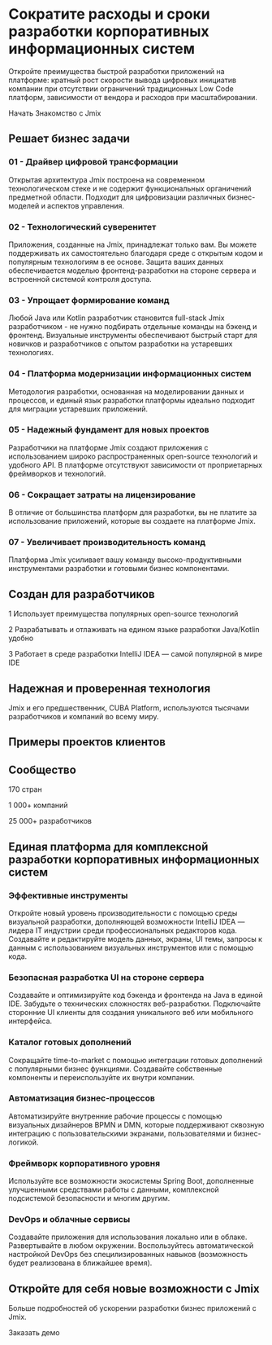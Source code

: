 # Сократите расходы и сроки разработки корпоративных информационных систем

Откройте преимущества быстрой разработки приложений на платформе: кратный рост скорости вывода цифровых инициатив компании при отсутствии ограничений традиционных Low Code платформ, зависимости от вендора и расходов при масштабировании.

Начать
Знакомство с Jmix

## Решает бизнес задачи

### 01 - Драйвер цифровой трансформации
Открытая архитектура Jmix построена на современном технологическом стеке и не содержит функциональных органичений предметной области. Подходит для цифровизации различных бизнес-моделей и аспектов управления.

### 02 - Технологический суверенитет
Приложения, созданные на Jmix, принадлежат только вам. Вы можете поддерживать их самостоятельно благодаря среде с открытым кодом и популярным технологиям в ее основе. Защита ваших данных обеспечивается моделью фронтенд-разработки на стороне сервера и встроенной системой контроля доступа.

### 03 - Упрощает формирование команд
Любой Java или Kotlin разработчик становится full-stack Jmix разработчиком - не нужно подбирать отдельные команды на бэкенд и фронтенд. Визуальные инструменты обеспечивают быстрый старт для новичков и разработчиков с опытом разработки на устаревших технологиях.

### 04 - Платформа модернизации информационных систем
Методология разработки, основанная на моделировании данных и процессов, и единый язык разработки платформы идеально подходит для миграции устаревших приложений.

### 05 - Надежный фундамент для новых проектов
Разработчики на платформе Jmix создают приложения с использованием широко распространенных open-source технологий и удобного API. В платформе отсутствуют зависимости от проприетарных фреймворков и технологий.

### 06 - Сокращает затраты на лицензирование
В отличие от большинства платформ для разработки, вы не платите за использование приложений, которые вы создаете на платформе Jmix.

### 07 - Увеличивает производительность команд
Платформа Jmix усиливает вашу команду высоко-продуктивными инструментами разработки и готовыми бизнес компонентами.

## Создан для разработчиков

1
Использует преимущества популярных open-source технологий

2
Разрабатывать и отлаживать на едином языке разработки Java/Kotlin удобно

3
Работает в среде разработки IntelliJ IDEA — самой популярной в мире IDE

## Надежная и проверенная технология
Jmix и его предшественник, CUBA Platform, используются тысячами разработчиков и компаний во всему миру.

## Примеры проектов клиентов

## Сообщество

170
стран

1 000+
компаний

25 000+
разработчиков

## Единая платформа для комплексной разработки корпоративных информационных систем 

### Эффективные инструменты
Откройте новый уровень производительности с помощью среды визуальной разработки, дополняющей возможности IntelliJ IDEA — лидера IT индустрии среди профессиональных редакторов кода. Создавайте и редактируйте модель данных, экраны, UI темы, запросы к данным с использованием визуальных инструментов или с помощью кода.

### Безопасная разработка UI на стороне сервера
Создавайте и оптимизируйте код бэкенда и фронтенда на Java в единой IDE. Забудьте о технических сложностях веб-разработки. Подключайте сторонние UI клиенты для создания уникального веб или мобильного интерфейса.

### Каталог готовых дополнений
Сокращайте time-to-market с помощью интеграции готовых дополнений с популярными бизнес функциями. Cоздавайте собственные компоненты и переиспользуйте их внутри компании.

### Автоматизация бизнес-процессов
Автоматизируйте внутренние рабочие процессы с помощью визуальных дизайнеров BPMN и DMN, которые поддерживают сквозную интеграцию с пользовательскими экранами, пользователями и бизнес-логикой.

### Фреймворк корпоративного уровня
Используйте все возможности экосистемы Spring Boot, дополненные улучшенными средствами работы с данными, комплексной подсистемой безопасности и многим другим.

### DevOps и облачные сервисы
Создавайте приложения для использования локально или в облаке. Развертывайте в любом окружении. Воспользуйтесь автоматической настройкой DevOps без специлизированных навыков (возможность будет реализована в ближайшее время).

## Откройте для себя новые возможности с Jmix
Больше подробностей об ускорении разработки бизнес приложений с Jmix.

Заказать демо
